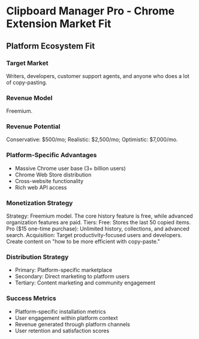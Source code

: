 # Clipboard Manager Pro - Chrome Extension Market Fit

## Platform Ecosystem Fit

### Target Market
Writers, developers, customer support agents, and anyone who does a lot of copy-pasting.

### Revenue Model
Freemium.

### Revenue Potential
Conservative: $500/mo; Realistic: $2,500/mo; Optimistic: $7,000/mo.

### Platform-Specific Advantages
- Massive Chrome user base (3+ billion users)
- Chrome Web Store distribution
- Cross-website functionality
- Rich web API access

### Monetization Strategy
Strategy: Freemium model. The core history feature is free, while advanced organization features are paid. Tiers: Free: Stores the last 50 copied items. Pro ($15 one-time purchase): Unlimited history, collections, and advanced search. Acquisition: Target productivity-focused users and developers. Create content on "how to be more efficient with copy-paste."

### Distribution Strategy
- Primary: Platform-specific marketplace
- Secondary: Direct marketing to platform users
- Tertiary: Content marketing and community engagement

### Success Metrics
- Platform-specific installation metrics
- User engagement within platform context
- Revenue generated through platform channels
- User retention and satisfaction scores
